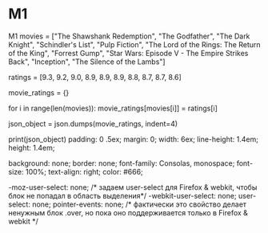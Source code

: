 # M1
M1
movies = ["The Shawshank Redemption", "The Godfather", "The Dark Knight", "Schindler's List", "Pulp Fiction", "The Lord of the Rings: The Return of the King", "Forrest Gump", "Star Wars: Episode V - The Empire Strikes Back", "Inception", "The Silence of the Lambs"]
 
ratings = [9.3, 9.2, 9.0, 8.9, 8.9, 8.9, 8.8, 8.7, 8.7, 8.6]
 
movie_ratings = {}
 
for i in range(len(movies)):
    movie_ratings[movies[i]] = ratings[i]
 
json_object = json.dumps(movie_ratings, indent=4)
 
print(json_object)
padding: 0 .5ex;
margin: 0;
width: 6ex;
line-height: 1.4em;
height: 1.4em;

background: none;
border: none;
font-family: Consolas, monospace;
font-size: 100%;
text-align: right;
color: #666;

  -moz-user-select: none;    /* задаем user-select для Firefox & webkit, чтобы
                                блок не попадал в область выделения*/
  -webkit-user-select: none;
user-select: none;
pointer-events: none;        /* фактически это свойство делает ненужным блок .over, 
                                но пока оно поддерживается только в Firefox & webkit */
